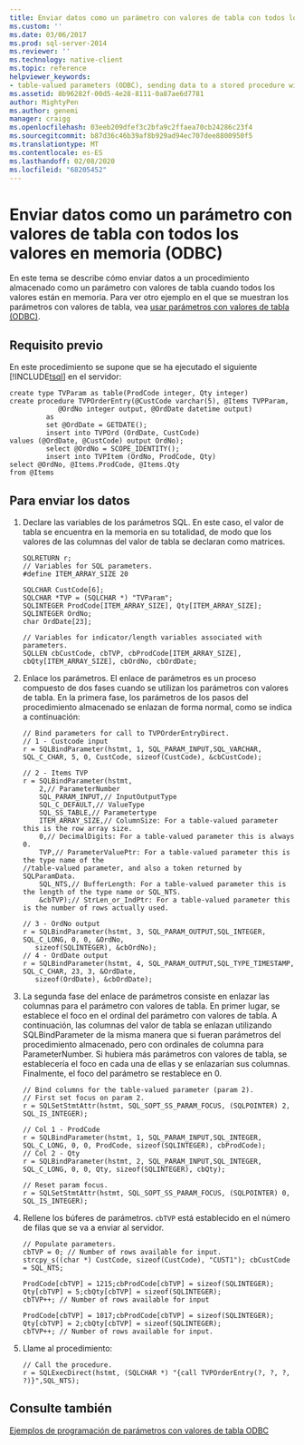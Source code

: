```yaml
---
title: Enviar datos como un parámetro con valores de tabla con todos los valores en memoria (ODBC) | Microsoft Docs
ms.custom: ''
ms.date: 03/06/2017
ms.prod: sql-server-2014
ms.reviewer: ''
ms.technology: native-client
ms.topic: reference
helpviewer_keywords:
- table-valued parameters (ODBC), sending data to a stored procedure with all values in memory
ms.assetid: 8b96282f-00d5-4e28-8111-0a87ae6d7781
author: MightyPen
ms.author: genemi
manager: craigg
ms.openlocfilehash: 03eeb209dfef3c2bfa9c2ffaea70cb24286c23f4
ms.sourcegitcommit: b87d36c46b39af8b929ad94ec707dee8800950f5
ms.translationtype: MT
ms.contentlocale: es-ES
ms.lasthandoff: 02/08/2020
ms.locfileid: "68205452"
---
```

# <a name="sending-data-as-a-table-valued-parameter-with-all-values-in-memory-odbc"></a>Enviar datos como un parámetro con valores de tabla con todos los valores en memoria (ODBC)
  En este tema se describe cómo enviar datos a un procedimiento almacenado como un parámetro con valores de tabla cuando todos los valores están en memoria. Para ver otro ejemplo en el que se muestran los parámetros con valores de tabla, vea [usar parámetros con valores de tabla &#40;ODBC&#41;](table-valued-parameters-odbc.md).  
  
## <a name="prerequisite"></a>Requisito previo  
 En este procedimiento se supone que se ha ejecutado el siguiente [!INCLUDE[tsql](../../includes/tsql-md.md)] en el servidor:  
  
```  
create type TVParam as table(ProdCode integer, Qty integer)  
create procedure TVPOrderEntry(@CustCode varchar(5), @Items TVPParam,   
            @OrdNo integer output, @OrdDate datetime output)  
         as   
         set @OrdDate = GETDATE();  
         insert into TVPOrd (OrdDate, CustCode)   
values (@OrdDate, @CustCode) output OrdNo);   
         select @OrdNo = SCOPE_IDENTITY();   
         insert into TVPItem (OrdNo, ProdCode, Qty)  
select @OrdNo, @Items.ProdCode, @Items.Qty   
from @Items  
```  
  
## <a name="to-send-the-data"></a>Para enviar los datos  
  
1.  Declare las variables de los parámetros SQL. En este caso, el valor de tabla se encuentra en la memoria en su totalidad, de modo que los valores de las columnas del valor de tabla se declaran como matrices.  
  
    ```  
    SQLRETURN r;  
    // Variables for SQL parameters.  
    #define ITEM_ARRAY_SIZE 20  
  
    SQLCHAR CustCode[6];  
    SQLCHAR *TVP = (SQLCHAR *) "TVParam";  
    SQLINTEGER ProdCode[ITEM_ARRAY_SIZE], Qty[ITEM_ARRAY_SIZE];  
    SQLINTEGER OrdNo;  
    char OrdDate[23];  
  
    // Variables for indicator/length variables associated with parameters.  
    SQLLEN cbCustCode, cbTVP, cbProdCode[ITEM_ARRAY_SIZE], cbQty[ITEM_ARRAY_SIZE], cbOrdNo, cbOrdDate;  
    ```  
  
2.  Enlace los parámetros. El enlace de parámetros es un proceso compuesto de dos fases cuando se utilizan los parámetros con valores de tabla. En la primera fase, los parámetros de los pasos del procedimiento almacenado se enlazan de forma normal, como se indica a continuación:  
  
    ```  
    // Bind parameters for call to TVPOrderEntryDirect.  
    // 1 - Custcode input  
    r = SQLBindParameter(hstmt, 1, SQL_PARAM_INPUT,SQL_VARCHAR, SQL_C_CHAR, 5, 0, CustCode, sizeof(CustCode), &cbCustCode);  
  
    // 2 - Items TVP  
    r = SQLBindParameter(hstmt,   
        2,// ParameterNumber  
        SQL_PARAM_INPUT,// InputOutputType  
        SQL_C_DEFAULT,// ValueType   
        SQL_SS_TABLE,// Parametertype  
        ITEM_ARRAY_SIZE,// ColumnSize: For a table-valued parameter this is the row array size.  
        0,// DecimalDigits: For a table-valued parameter this is always 0.   
        TVP,// ParameterValuePtr: For a table-valued parameter this is the type name of the   
    //table-valued parameter, and also a token returned by SQLParamData.  
        SQL_NTS,// BufferLength: For a table-valued parameter this is the length of the type name or SQL_NTS.  
        &cbTVP);// StrLen_or_IndPtr: For a table-valued parameter this is the number of rows actually used.  
  
    // 3 - OrdNo output  
    r = SQLBindParameter(hstmt, 3, SQL_PARAM_OUTPUT,SQL_INTEGER, SQL_C_LONG, 0, 0, &OrdNo,  
       sizeof(SQLINTEGER), &cbOrdNo);  
    // 4 - OrdDate output  
    r = SQLBindParameter(hstmt, 4, SQL_PARAM_OUTPUT,SQL_TYPE_TIMESTAMP, SQL_C_CHAR, 23, 3, &OrdDate,   
       sizeof(OrdDate), &cbOrdDate);  
    ```  
  
3.  La segunda fase del enlace de parámetros consiste en enlazar las columnas para el parámetro con valores de tabla. En primer lugar, se establece el foco en el ordinal del parámetro con valores de tabla. A continuación, las columnas del valor de tabla se enlazan utilizando SQLBindParameter de la misma manera que si fueran parámetros del procedimiento almacenado, pero con ordinales de columna para ParameterNumber. Si hubiera más parámetros con valores de tabla, se establecería el foco en cada una de ellas y se enlazarían sus columnas. Finalmente, el foco del parámetro se restablece en 0.  
  
    ```  
    // Bind columns for the table-valued parameter (param 2).  
    // First set focus on param 2.  
    r = SQLSetStmtAttr(hstmt, SQL_SOPT_SS_PARAM_FOCUS, (SQLPOINTER) 2, SQL_IS_INTEGER);  
  
    // Col 1 - ProdCode  
    r = SQLBindParameter(hstmt, 1, SQL_PARAM_INPUT,SQL_INTEGER, SQL_C_LONG, 0, 0, ProdCode, sizeof(SQLINTEGER), cbProdCode);  
    // Col 2 - Qty  
    r = SQLBindParameter(hstmt, 2, SQL_PARAM_INPUT,SQL_INTEGER, SQL_C_LONG, 0, 0, Qty, sizeof(SQLINTEGER), cbQty);  
  
    // Reset param focus.  
    r = SQLSetStmtAttr(hstmt, SQL_SOPT_SS_PARAM_FOCUS, (SQLPOINTER) 0, SQL_IS_INTEGER);  
    ```  
  
4.  Rellene los búferes de parámetros. 
  `cbTVP` está establecido en el número de filas que se va a enviar al servidor.  
  
    ```  
    // Populate parameters.  
    cbTVP = 0; // Number of rows available for input.  
    strcpy_s((char *) CustCode, sizeof(CustCode), "CUST1"); cbCustCode = SQL_NTS;  
  
    ProdCode[cbTVP] = 1215;cbProdCode[cbTVP] = sizeof(SQLINTEGER);   
    Qty[cbTVP] = 5;cbQty[cbTVP] = sizeof(SQLINTEGER);   
    cbTVP++; // Number of rows available for input  
  
    ProdCode[cbTVP] = 1017;cbProdCode[cbTVP] = sizeof(SQLINTEGER);   
    Qty[cbTVP] = 2;cbQty[cbTVP] = sizeof(SQLINTEGER);   
    cbTVP++; // Number of rows available for input.  
    ```  
  
5.  Llame al procedimiento:  
  
    ```  
    // Call the procedure.  
    r = SQLExecDirect(hstmt, (SQLCHAR *) "{call TVPOrderEntry(?, ?, ?, ?)}",SQL_NTS);  
    ```  
  
## <a name="see-also"></a>Consulte también  
 [Ejemplos de programación de parámetros con valores de tabla ODBC](../../database-engine/dev-guide/odbc-table-valued-parameter-programming-examples.md)  
  
  
